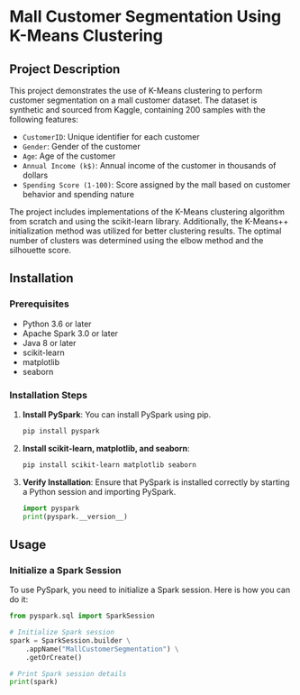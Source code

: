 # Mall Customer Segmentation Using K-Means Clustering

## Project Description

This project demonstrates the use of K-Means clustering to perform customer segmentation on a mall customer dataset. The dataset is synthetic and sourced from Kaggle, containing 200 samples with the following features:

- `CustomerID`: Unique identifier for each customer
- `Gender`: Gender of the customer
- `Age`: Age of the customer
- `Annual Income (k$)`: Annual income of the customer in thousands of dollars
- `Spending Score (1-100)`: Score assigned by the mall based on customer behavior and spending nature

The project includes implementations of the K-Means clustering algorithm from scratch and using the scikit-learn library. Additionally, the K-Means++ initialization method was utilized for better clustering results. The optimal number of clusters was determined using the elbow method and the silhouette score.

## Installation

### Prerequisites

- Python 3.6 or later
- Apache Spark 3.0 or later
- Java 8 or later
- scikit-learn
- matplotlib
- seaborn

### Installation Steps

1. **Install PySpark**: You can install PySpark using pip.

    ```sh
    pip install pyspark
    ```

2. **Install scikit-learn, matplotlib, and seaborn**:

    ```sh
    pip install scikit-learn matplotlib seaborn
    ```

3. **Verify Installation**: Ensure that PySpark is installed correctly by starting a Python session and importing PySpark.

    ```python
    import pyspark
    print(pyspark.__version__)
    ```

## Usage

### Initialize a Spark Session

To use PySpark, you need to initialize a Spark session. Here is how you can do it:

```python
from pyspark.sql import SparkSession

# Initialize Spark session
spark = SparkSession.builder \
    .appName("MallCustomerSegmentation") \
    .getOrCreate()

# Print Spark session details
print(spark)

